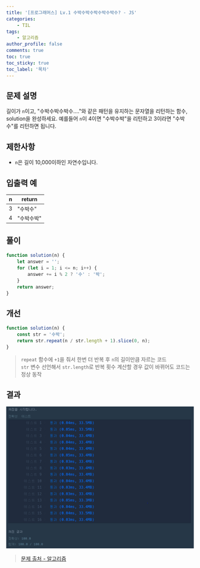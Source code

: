 ```yaml
---
title: '[프로그래머스] Lv.1 수박수박수박수박수박수? - JS'
categories:
    - TIL
tags:
    - 알고리즘
author_profile: false
comments: true
toc: true
toc_sticky: true
toc_label: '목차'
---
```


## 문제 설명

길이가 `n`이고, "수박수박수박수...."와 같은 패턴을 유지하는 문자열을 리턴하는 함수, solution을 완성하세요. 예를들어 `n`이 4이면 "수박수박"을 리턴하고 3이라면 "수박수"를 리턴하면 됩니다.

## 제한사항

-   `n`은 길이 10,000이하인 자연수입니다.

## 입출력 예

| n   | return     |
| --- | ---------- |
| 3   | "수박수"   |
| 4   | "수박수박" |

## 풀이

```javascript
function solution(n) {
    let answer = '';
    for (let i = 1; i <= n; i++) {
        answer += i % 2 ? '수' : '박';
    }
    return answer;
}
```

## 개선

```javascript
function solution(n) {
    const str = '수박';
    return str.repeat(n / str.length + 1).slice(0, n);
}
```

> `repeat` 함수에 `+1`을 줘서 한번 더 반복 후 `n`의 길이만큼 자르는 코드  
> `str` 변수 선언해서 `str.length`로 반복 횟수 계산할 경우 값이 바뀌어도 코드는 정상 동작

## 결과

![result](/assets/images/2023/08/22/algorithm-24-result.png)

> [문제 출처 - 알고리즘](https://school.programmers.co.kr/learn/courses/30/lessons/12922?language=javascript#)
